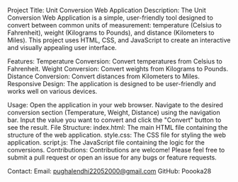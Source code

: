 Project Title: Unit Conversion Web Application
Description:
The Unit Conversion Web Application is a simple, 
user-friendly tool designed to convert between common units of measurement: temperature (Celsius to Fahrenheit),
weight (Kilograms to Pounds), and distance (Kilometers to Miles). This project uses HTML, CSS, and JavaScript to 
create an interactive and visually appealing user interface.

Features:
Temperature Conversion: Convert temperatures from Celsius to Fahrenheit.
Weight Conversion: Convert weights from Kilograms to Pounds.
Distance Conversion: Convert distances from Kilometers to Miles.
Responsive Design: The application is designed to be user-friendly and works well on various devices.
  
Usage:
Open the application in your web browser.
Navigate to the desired conversion section (Temperature, Weight, Distance) using the navigation bar.
Input the value you want to convert and click the "Convert" button to see the result.
File Structure:
index.html: The main HTML file containing the structure of the web application.
style.css: The CSS file for styling the web application.
script.js: The JavaScript file containing the logic for the conversions.
Contributions:
Contributions are welcome! Please feel free to submit a pull request or open an issue for any bugs or feature requests.

Contact:
Email: pughalendhi22052000@gmail.com
GitHub: Poooka28
